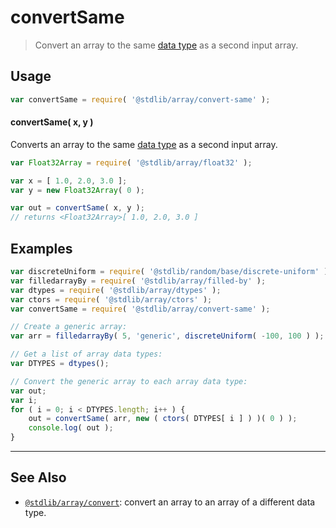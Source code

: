 <!--

@license Apache-2.0

Copyright (c) 2024 The Stdlib Authors.

Licensed under the Apache License, Version 2.0 (the "License");
you may not use this file except in compliance with the License.
You may obtain a copy of the License at

   http://www.apache.org/licenses/LICENSE-2.0

Unless required by applicable law or agreed to in writing, software
distributed under the License is distributed on an "AS IS" BASIS,
WITHOUT WARRANTIES OR CONDITIONS OF ANY KIND, either express or implied.
See the License for the specific language governing permissions and
limitations under the License.

-->

# convertSame

> Convert an array to the same [data type][@stdlib/array/dtypes] as a second input array.

<!-- Section to include introductory text. Make sure to keep an empty line after the intro `section` element and another before the `/section` close. -->

<section class="intro">

</section>

<!-- /.intro -->

<!-- Package usage documentation. -->

<section class="usage">

## Usage

```javascript
var convertSame = require( '@stdlib/array/convert-same' );
```

#### convertSame( x, y )

Converts an array to the same [data type][@stdlib/array/dtypes] as a second input array.

```javascript
var Float32Array = require( '@stdlib/array/float32' );

var x = [ 1.0, 2.0, 3.0 ];
var y = new Float32Array( 0 );

var out = convertSame( x, y );
// returns <Float32Array>[ 1.0, 2.0, 3.0 ]
```

</section>

<!-- /.usage -->

<!-- Package usage notes. Make sure to keep an empty line after the `section` element and another before the `/section` close. -->

<section class="notes">

</section>

<!-- /.notes -->

<!-- Package usage examples. -->

<section class="examples">

## Examples

<!-- eslint-disable stdlib/new-cap-error -->

<!-- eslint no-undef: "error" -->

```javascript
var discreteUniform = require( '@stdlib/random/base/discrete-uniform' ).factory;
var filledarrayBy = require( '@stdlib/array/filled-by' );
var dtypes = require( '@stdlib/array/dtypes' );
var ctors = require( '@stdlib/array/ctors' );
var convertSame = require( '@stdlib/array/convert-same' );

// Create a generic array:
var arr = filledarrayBy( 5, 'generic', discreteUniform( -100, 100 ) );

// Get a list of array data types:
var DTYPES = dtypes();

// Convert the generic array to each array data type:
var out;
var i;
for ( i = 0; i < DTYPES.length; i++ ) {
    out = convertSame( arr, new ( ctors( DTYPES[ i ] ) )( 0 ) );
    console.log( out );
}
```

</section>

<!-- /.examples -->

<!-- Section to include cited references. If references are included, add a horizontal rule *before* the section. Make sure to keep an empty line after the `section` element and another before the `/section` close. -->

<section class="references">

</section>

<!-- /.references -->

<!-- Section for related `stdlib` packages. Do not manually edit this section, as it is automatically populated. -->

<section class="related">

* * *

## See Also

-   <span class="package-name">[`@stdlib/array/convert`][@stdlib/array/convert]</span><span class="delimiter">: </span><span class="description">convert an array to an array of a different data type.</span>

</section>

<!-- /.related -->

<!-- Section for all links. Make sure to keep an empty line after the `section` element and another before the `/section` close. -->

<section class="links">

<!-- <related-links> -->

[@stdlib/array/convert]: https://github.com/stdlib-js/stdlib/tree/develop/lib/node_modules/%40stdlib/array/convert

[@stdlib/array/dtypes]: https://github.com/stdlib-js/stdlib/tree/develop/lib/node_modules/%40stdlib/array/dtypes

<!-- </related-links> -->

</section>

<!-- /.links -->

